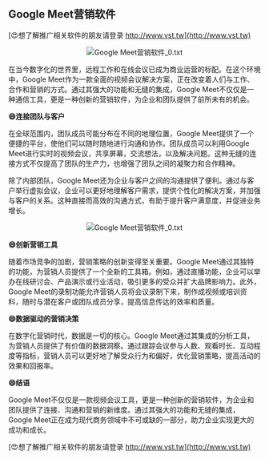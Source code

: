 ## **Google Meet营销软件**

[😍想了解推广相关软件的朋友请登录 http://www.vst.tw](http://www.vst.tw)

 <center><img src="https://vst.tw/MP4/tuiguang/png/4.png" alt="Google Meet营销软件_0.txt"></center>

在当今数字化的世界里，远程工作和在线会议已成为商业运营的标配。在这个环境中，Google Meet作为一款全面的视频会议解决方案，正在改变着人们与工作、合作和营销的方式。通过其强大的功能和无缝的集成，Google Meet不仅仅是一种通信工具，更是一种创新的营销软件，为企业和团队提供了前所未有的机会。

**😄连接团队与客户**

在全球范围内，团队成员可能分布在不同的地理位置，Google Meet提供了一个便捷的平台，使他们可以随时随地进行沟通和协作。团队成员可以利用Google Meet进行实时的视频会议，共享屏幕，交流想法，以及解决问题。这种无缝的连接方式不仅提高了团队的生产力，也增强了团队之间的凝聚力和合作精神。

除了内部团队，Google Meet还为企业与客户之间的沟通提供了便利。通过与客户举行虚拟会议，企业可以更好地理解客户需求，提供个性化的解决方案，并加强与客户的关系。这种直接而高效的沟通方式，有助于提升客户满意度，并促进业务增长。

 <center><img src="https://vst.tw/MP4/tuiguang/png/4.png" alt="Google Meet营销软件_0.txt"></center>

**😄创新营销工具**

随着市场竞争的加剧，营销策略的创新变得至关重要。Google Meet通过其独特的功能，为营销人员提供了一个全新的工具箱。例如，通过直播功能，企业可以举办在线研讨会、产品演示或行业活动，吸引更多的受众并扩大品牌影响力。此外，Google Meet的录制功能允许营销人员将会议录制下来，制作成视频或培训资料，随时与潜在客户或团队成员分享，提高信息传达的效率和质量。

**😄数据驱动的营销决策**

在数字化营销时代，数据是一切的核心。Google Meet通过其集成的分析工具，为营销人员提供了有价值的数据洞察。通过跟踪会议参与人数、观看时长、互动程度等指标，营销人员可以更好地了解受众行为和偏好，优化营销策略，提高活动的效果和回报率。

**😄结语**

Google Meet不仅仅是一款视频会议工具，更是一种创新的营销软件，为企业和团队提供了连接、沟通和营销的新维度。通过其强大的功能和无缝的集成，Google Meet正在成为现代商务领域中不可或缺的一部分，助力企业实现更大的成功和成长。

[😍想了解推广相关软件的朋友请登录 http://www.vst.tw](http://www.vst.tw)



